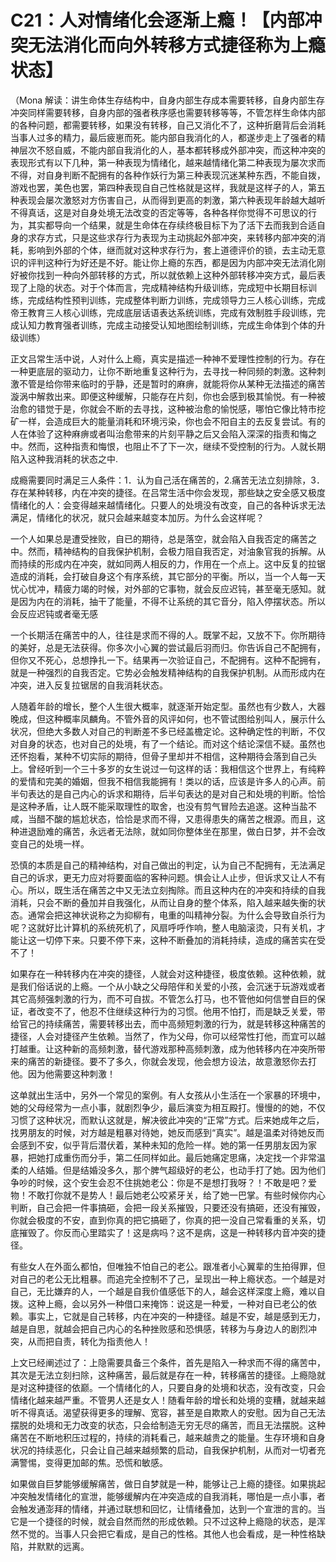 # C21：人对情绪化会逐渐上瘾！【内部冲突无法消化而向外转移方式捷径称为上瘾状态】

（Mona 解读：讲生命体生存结构中，自身内部生存成本需要转移，自身内部生存冲突同样需要转移，自身内部的强者秩序感也需要转移等等，不管怎样生命体内部的各种问题，都需要转移，如果没有转移，自己又消化不了，这种折磨背后会消耗当事人过多的精力，最后疲崽而死。能内部自我消化的人，都遂步走上了强者的精神层次不怒自威，不能内部自我消化的人，基本都转移成外部冲突，而这种冲突的表现形式有以下几种，第一种表现为情绪化，越来越情绪化第二种表现为屡次求而不得，对自身判断不配拥有的各种作妖行为第三种表现沉迷某种东西，不能自拨，游戏也罢，美色也罢，第四种表现自自己性格就是这样，我就是这样子的人，第五种表现会屡次激怒对方伤害自己，从而得到更高的刺激，第六种表现年龄越大越听不得真话，这是对自身处境无法改变的否定等等，各种各样你觉得不可思议的行为，其实都导向一个结果，就是生命体在存续终极目标下为了活下去而我到合适自身的求存方式，只是这些求存行为表现为主动挑起外部冲突，来转移内部冲突的消耗，影响到外部的个体，继而就对这种求存行为，套上道德评价的锁，去主动无意识的评判这种行为好还是不好。能让你上瘾的东西，都是因为内部冲突无法消化刚好被你找到一种向外部转移的方式，所以就依赖上这种外部转移冲突方式，最后表现了上隐的状态。对于个体而言，完成精神结构升级训练，完成短中长期目标训练，完成结构性预判训练，完成整体判断力训练，完成领导力三人核心训练，完成帝王教育三人核心训练，完成底层话语表达系统训练，完成有效制胜手段训练，完成认知力教育强者训练，完成主动接受认知地图绘制训练，完成生命体到个体的升级训练）

正文吕常生活中说，人对什么上瘾，真实是描述一种神不爱理性控制的行为。存在一种更底层的驱动力，让你不断地重复这种行为，去寻找一种同频的刺激。这种刺激不管是给你带来临时的乎静，还是暂时的麻痹，就能将你从某种无法描述的痛苦漩涡中解救出来。即便这种缓解，只能存在片刻，你也会感到极其愉悦。有一种被治愈的错觉于是，你就会不断的去寻找，这种被治愈的愉悦感，哪怕它像比特市挖矿一样，会造成巨大的能量消耗和环境污染，你也会不阳自主的去反复尝试。有的人在体验了这种麻痹或者叫治愈带来的片刻平静之后又会陷入深深的指责和悔之中。然而，这种指责和悔恨，也阻止不了下一次，继续不受控制的行为。人就长期陷入这种我消耗的状态之中.

成瘾需要同时满足三人条件：1．认为自己活在痛苦的，2.痛苦无法立刻排除，3．存在某种转移，内在冲突的捷径。在吕常生活中你会发现，那些缺之安全感又极度情绪化的人：会变得越来越情绪化。只要人的处境没有改变，自己的各种诉求无法满足，情绪化的状况，就只会越来越变本加厉。为什么会这样呢？

一个人如果总是遭受挫败，自已的期待，总是落空，就会陷入自我否定的痛苦之中。然而，精神结构的自我保护机制，会极力阻自我否定，对油象官我的拆解。从而持续的形成内在冲突，就如同两人相反的力，作用在一个点上。这中反复的拉锯造成的消耗，会打破自身这个有序系统，其它部分的平衡。所以，当一个人每一天忧心忧冲，精疲力竭的时候，对外部的它事物，就会反应迟钝，甚至毫无感知。就是因为内在的消耗，抽干了能量，不得不让系统的其它音分，陷入停摆状态。所以会反应迟钝或者毫无感

一个长期活在痛苦中的人，往往是求而不得的人。既掌不起，又放不下。你所期待的美好，总是无法获得。你多次小心翼的尝试最后羽而归。你告诉自己不配拥有，但你又不死心，总想挣扎一下。结果再一次验证自己，不配拥有。这种不配拥有，就是一种强烈的自我否定。它势必会触发精神结构的自我保护机制。从而形成内在冲突，进入反复拉锯居的自我消耗状态。

人随着年龄的增长，整个人生很大概率，就逐渐开始定型。虽然也有少数人，大器晚成，但这种概率凤麟角。不管外音的风评如何，也不管试图给别叫人，展示什么状况，但绝大多数人对自己的判断差不多已经盖檐定论。这种确定性的判断，不仅对自身的状态，也对自己的处境，有了一个结论。而对这个结论深信不疑。虽然也还怀抱看，某种不切实际的期待，但骨子里却并不相信，这种期待会落到自己头上。曾经听到一个三十多岁的女生说过一句这样的话：我相信这个世界上，有纯粹的爱情和完美的婚姻，但我不相信我能拥有！类以的话，应该是许多人的心声。前半句表达的是自己内心的诉求和期待，后半句表达的是对自己和处境的判断。恰恰是这种矛盾，让人既不能采取理性的取舍，也没有剪气冒险去追遂。这种当盐不咸，当醋不酸的尴尬状态，恰恰是求而不得，又患得患失的痛苦之根源。而且，这种进退励难的痛苦，永远者无法除，就如同你整体坐在那里，做白日梦，并不会改变自己的处境一样。

恐慎的本质是自己的精神结构，对自己做出的判定，认为自己不配拥有，无法满足自己的诉求，更无力应对将要面临的客种问题。惧会让人止步，但诉求又让人不有心。所以，既生活在痛苦之中又无法立刻掏除。而且这种内在的冲突和持续的自我消耗，只会不断的叠加并自我强化，从而让自身的整个体系，陷入越来越失衡的状态。通常会把这神状说称之为抑柳有，电重的叫精神分裂。为什么会导致自杀行为呢？这就好比计算机的系统死机了，风扇呼呼作响，整人电脑滚烫，只有关机，才能让这一切停下来。只要不停下来，这种不断叠加的消耗持续，造成的痛苦实在受不了！

如果存在一种转移内在冲突的捷径，人就会对这种捷径，极度依赖。这种依赖，就是我们俗话说的上瘾。一个从小缺之父母陪伴和关爱的小孩，会沉迷于玩游戏或者其它高频强刺激的行为，而不可自拔。不管怎么打马，也不管他如何信誉自巨的保证，者改变不了，他忍不住继续这种行为的习惯。他用不怕打，而是缺乏关爱，带给官己的持续痛苦，需要转移出去，而中高频短刺激的行为，就是转移这种痛苦的捷径，人会对捷径产生依赖。当然了，作为父母，你可以经常性打他，而宜可以越打越重。让这种新的高频刺激，替代游戏那种高频刺激，成为他转移内在冲突所带来的痛苦的新捷径。要不了多久，你就会发现，他会想方设法，故意激怒你去打他。因为他需要这种刺激！

这单就出生活中，另外一个常见的案例。有人女孩从小生活在一个家暴的环境中，她的父母经常为一点小事，就剧烈争少，最后演变为相互殿打。慢慢的的她，不仅习惯了这种状况，而默认这就是，解决彼此冲突的“正常”方式。后来她成年之后，找男朋友的时候，对方越是粗暴对待她，她反而感到“真实”。越是温柔对待她反而会感到不安，似乎背后潜伏着，某种未知的危险一样。她的第一任男朋友因为家暴，把她打成重伤而分手，第二任同样如此。最后她痛定思痛，决定找一个非常温柔的人结婚。但是结婚没多久，那个脾气超级好的老公，也动手打了她。因为他们争吵的时候，这个安生会忍不住挑她老公：你是不是想打我呀？！不敢是吧？爱物！不敢打你就不是势人！最后她老公咬紧牙关，给了她一巴掌。有些时候你内心判断，自己会把一件事搞砸，会把一段关系摧毁，只要还没有搞砸，还没有摧毁，你就会极度的不安，直到你真的把它搞砸了，你真的把一没自己常看重的关系，切底摧毁了。你反而心里踏实了！这是病吗？这不是病，这是一种转移内音冲突的捷径。

有些女人在外面么都怕，但唯独不怕自己的老公。跟准者小心翼辈的生拍得罪，但对自己的老公无比粗暴。而追完全控制不了己，呈现出一种上瘾状态。一个越是对自己，无比嫌弃的人，一个越是自我价值感低下的人，越会这样深度上瘾，难以自拨。这种上瘾，会以另外一种借口来掩饰：说这是一种爱，一种对自已老公的依赖。事实上，它就是自己转移，内在冲突的一种捷径。越是不安，越是感到无力，越是自思，就越会把自己内心的名种挫败感和恐惧感，转移为与身边人的剧烈冲突，从而把自责，转化为指责他人！

上文已经阐述过了：上隐需要具备三个条件，首先是陷入一种求而不得的痛苦中，其次是无法立刻扫除，这种痛苦，最后就是存在一种，转移痛苦的捷径。上瘾隐就是对这种捷径的依巅。一个情绪化的人，只要自身的处境和状态，没有改变，只会情绪化越来越严重。不管男人还是女人！随看年龄的增长和处境的变糟，就越来越听不得真话。渴望获得更多的理解、宽容，甚至是自欺欺人的安慰。因为自己无法摆脱的处境和无力改变的状态，只会给制造无穷无尽的痛苦，而且无法摆脱。这种痛苦在不断地积压过程的，持续的消耗看己，越来越贵之的能量。生存环境和自身状况的持续恶化，只会让自己越来越频繁的启动，自我保护机制，从而对一切者充满警惕，变得更加邮的焦。恐慌和敏感。

如果做自巨梦能够缓解痛苦，做日自梦就是一种，能够让己上瘾的捷径。如果挑起冲突触发情绪化的宣泄，能够缓解内在冲突造成的自我消耗，哪怕是一点小事，者会触发通澎拜的情绪，并通过联想和回忆，让情绪叠加，达到一个宣泄的言的。当它是一个捷径的时候，就会自然而然的形成依赖。只不过这种上瘾隐的状态，是浑然不觉的。当事人只会把它看成，是自己的性格。其他人也会看成，是一种性格缺陷，并默默的远离。